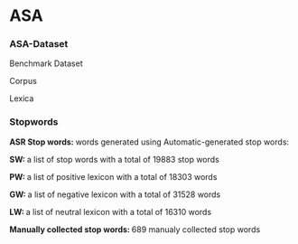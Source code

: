 # ASA

<h3>ASA-Dataset</h3>
<p>    </p>
<p>Benchmark Dataset</p>
<p>Corpus</p>
<p>Lexica</p>
<p>   </p>
<p>   </p>
<h3>Stopwords</h3>
<p>    </p>
<p><b>ASR Stop words: </b>words generated using Automatic-generated stop words:</p>
<p><b>SW: </b>a list of stop words with a  total of 19883 stop words</p>
<p><b>PW: </b>a list of positive lexicon with a  total of 18303 words</p>
<p><b>GW: </b>a list of negative lexicon with a  total of 31528 words</p>
<p><b>LW: </b>a list of neutral lexicon with a  total of 16310 words</p>
<p>     </p>
<p><b>Manually collected stop words: </b>689 manualy collected stop words</p>

